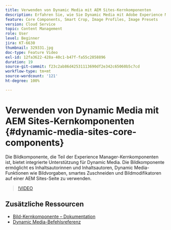 ```yaml
---
title: Verwenden von Dynamic Media mit AEM Sites-Kernkomponenten
description: Erfahren Sie, wie Sie Dynamic Media mit Adobe Experience Manager Sites verwenden. Die Bildkomponente, die Teil der Experience Manager-Kernkomponenten ist, bietet integrierte Unterstützung für Dynamic Media. Die Bildkomponente ermöglicht es Inhaltsautorinnen und Inhaltsautoren, Dynamic Media-Funktionen wie Bildvorgaben, smartes Zuschneiden und Bildmodifikatoren auf einer AEM Sites-Seite zu verwenden.
feature: Core Components, Smart Crop, Image Profiles, Image Presets
version: Cloud Service
topic: Content Management
role: User
level: Beginner
jira: KT-6630
thumbnail: 329331.jpg
doc-type: Feature Video
exl-id: 12fa3622-428a-40c1-b47f-fa55c2858896
duration: 19
source-git-commit: f23c2ab86d42531113690df2e342c65060b5c7cd
workflow-type: tm+mt
source-wordcount: '121'
ht-degree: 100%

---
```


# Verwenden von Dynamic Media mit AEM Sites-Kernkomponenten {#dynamic-media-sites-core-components}

Die Bildkomponente, die Teil der Experience Manager-Kernkomponenten ist, bietet integrierte Unterstützung für Dynamic Media. Die Bildkomponente ermöglicht es Inhaltsautorinnen und Inhaltsautoren, Dynamic Media-Funktionen wie Bildvorgaben, smartes Zuschneiden und Bildmodifikatoren auf einer AEM Sites-Seite zu verwenden.

>[!VIDEO](https://video.tv.adobe.com/v/329331?quality=12&learn=on)

## Zusätzliche Ressourcen

* [Bild-Kernkomponente – Dokumentation](https://experienceleague.adobe.com/docs/experience-manager-core-components/using/components/image.html?lang=de#dynamic-media)
* [Dynamic Media-Befehlsreferenz](https://experienceleague.adobe.com/docs/dynamic-media-developer-resources/image-serving-api/image-serving-api/http-protocol-reference/command-reference/c-command-reference.html?lang=de#image-serving-api)
